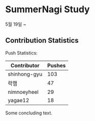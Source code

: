 # SummerNagi Study

5월 19일 ~ 

## Contribution Statistics

Push Statistics:

| Contributor | Pushes |
| ----------- | ------ |
| shinhong-gyu | 103 |
| 락햄 | 47 |
| nimnoeyheel | 29 |
| yagae12 | 18 |

Some concluding text.
